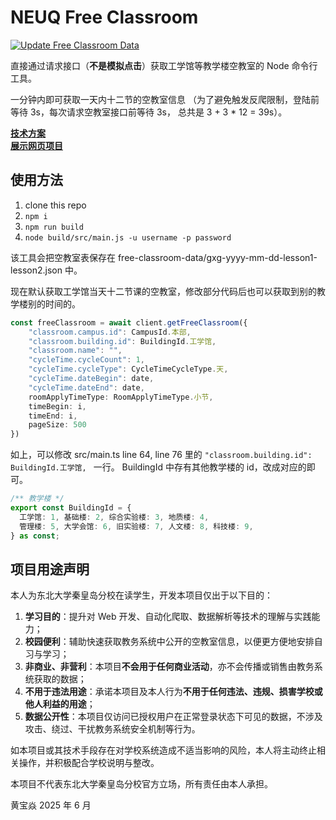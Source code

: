 # NEUQ Free Classroom

[![Update Free Classroom Data](https://github.com/Ferry-200/neuq-free-classroom/actions/workflows/update-free-classroom.yml/badge.svg)](https://github.com/Ferry-200/neuq-free-classroom/actions/workflows/update-free-classroom.yml)

直接通过请求接口（**不是模拟点击**）获取工学馆等教学楼空教室的 Node 命令行工具。

一分钟内即可获取一天内十二节的空教室信息
（为了避免触发反爬限制，登陆前等待 3s，每次请求空教室接口前等待 3s，
总共是 3 + 3 * 12 = 39s）。

[**技术方案**](技术方案.md)  
[**展示网页项目**](https://github.com/Ferry-200/neuq-free-classroom-site)

## 使用方法

1. clone this repo
2. `npm i`
3. `npm run build`
4. `node build/src/main.js -u username -p password`

该工具会把空教室表保存在 free-classroom-data/gxg-yyyy-mm-dd-lesson1-lesson2.json 中。

现在默认获取工学馆当天十二节课的空教室，修改部分代码后也可以获取到别的教学楼别的时间的。
```ts
const freeClassroom = await client.getFreeClassroom({
    "classroom.campus.id": CampusId.本部,
    "classroom.building.id": BuildingId.工学馆,
    "classroom.name": "",
    "cycleTime.cycleCount": 1,
    "cycleTime.cycleType": CycleTimeCycleType.天,
    "cycleTime.dateBegin": date,
    "cycleTime.dateEnd": date,
    roomApplyTimeType: RoomApplyTimeType.小节,
    timeBegin: i,
    timeEnd: i,
    pageSize: 500
})
```
如上，可以修改 src/main.ts line 64, line 76 里的 
`"classroom.building.id": BuildingId.工学馆, ` 一行。
BuildingId 中存有其他教学楼的 id，改成对应的即可。
```ts
/** 教学楼 */
export const BuildingId = {
  工学馆: 1, 基础楼: 2, 综合实验楼: 3, 地质楼: 4,
  管理楼: 5, 大学会馆: 6, 旧实验楼: 7, 人文楼: 8, 科技楼: 9,
} as const;
```

## 项目用途声明

本人为东北大学秦皇岛分校在读学生，开发本项目仅出于以下目的：

1. **学习目的**：提升对 Web 开发、自动化爬取、数据解析等技术的理解与实践能力；
2. **校园便利**：辅助快速获取教务系统中公开的空教室信息，以便更方便地安排自习与学习；
3. **非商业、非营利**：本项目**不会用于任何商业活动**，亦不会传播或销售由教务系统获取的数据；
4. **不用于违法用途**：承诺本项目及本人行为**不用于任何违法、违规、损害学校或他人利益的用途**；
5. **数据公开性**：本项目仅访问已授权用户在正常登录状态下可见的数据，不涉及攻击、绕过、干扰教务系统安全机制等行为。

如本项目或其技术手段存在对学校系统造成不适当影响的风险，本人将主动终止相关操作，并积极配合学校说明与整改。

本项目不代表东北大学秦皇岛分校官方立场，所有责任由本人承担。

黄宝焱
2025 年 6 月
